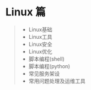 # Linux 篇

> * Linux基础
> * Linux工具
> * Linux安全
> * Linux优化
> * 脚本编程(shell)
> * 脚本编程(python)
> * 常见服务架设
> * 常用问题处理及运维工具
